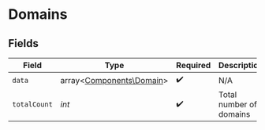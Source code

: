 # Domains


## Fields

| Field                                                         | Type                                                          | Required                                                      | Description                                                   |
| ------------------------------------------------------------- | ------------------------------------------------------------- | ------------------------------------------------------------- | ------------------------------------------------------------- |
| `data`                                                        | array<[Components\Domain](../../Models/Components/Domain.md)> | :heavy_check_mark:                                            | N/A                                                           |
| `totalCount`                                                  | *int*                                                         | :heavy_check_mark:                                            | Total number of domains<br/>                                  |